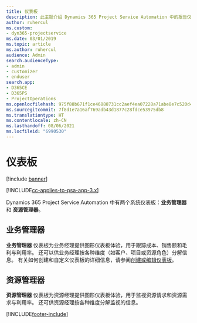 ```yaml
---
title: 仪表板
description: 此主题介绍 Dynamics 365 Project Service Automation 中的报告仪表板。
author: ruhercul
ms.custom:
- dyn365-projectservice
ms.date: 03/01/2019
ms.topic: article
ms.author: ruhercul
audience: Admin
search.audienceType:
- admin
- customizer
- enduser
search.app:
- D365CE
- D365PS
- ProjectOperations
ms.openlocfilehash: 975f88b671f1ce46888731cc2aef4ea07228a71abe8e7c520d4c4a6e7be3b537
ms.sourcegitcommit: 7f8d1e7a16af769adb43d1877c28fdce53975db8
ms.translationtype: HT
ms.contentlocale: zh-CN
ms.lasthandoff: 08/06/2021
ms.locfileid: "6990530"
---
```

# <a name="dashboards"></a>仪表板

[!include [banner](../includes/psa-now-project-operations.md)]

[!INCLUDE[cc-applies-to-psa-app-3.x](../includes/cc-applies-to-psa-app-3x.md)]

Dynamics 365 Project Service Automation 中有两个系统仪表板：**业务管理器** 和 **资源管理器**。

## <a name="practice-manager"></a>业务管理器 

**业务管理器** 仪表板为业务经理提供图形仪表板体验，用于跟踪成本、销售额和毛利与利用率。 还可以供业务经理按各种维度（如客户、项目或资源角色）分解信息。 有关如何创建和自定义仪表板的详细信息，请参阅[创建或编辑仪表板](/dynamics365/customerengagement/on-premises/customize/create-edit-dashboards)。

## <a name="resource-manager"></a>资源管理器 

**资源管理器** 仪表板为资源经理提供图形仪表板体验，用于监视资源请求和资源需求与利用率。 还可供资源经理按各种维度分解监视的信息。


[!INCLUDE[footer-include](../includes/footer-banner.md)]